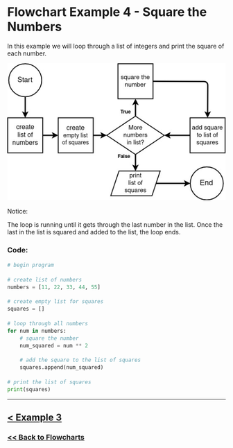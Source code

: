 # Flowchart Example 4 - Square the Numbers

In this example we will loop through a list of integers and print the square of each number.

![Flowchart Example 4](./flowchart_images/flowchart_example_4.jpg)

Notice:

The loop is running until it gets through the last number in the list. Once the last in the list is squared and added to the list, the loop ends.

### Code:

```python
# begin program

# create list of numbers
numbers = [11, 22, 33, 44, 55]

# create empty list for squares
squares = []

# loop through all numbers
for num in numbers:
    # square the number
    num_squared = num ** 2

    # add the square to the list of squares
    squares.append(num_squared)

# print the list of squares
print(squares)
```

---

## [< Example 3](./flowchart_example_3.md)

### [<< Back to Flowcharts](/docs/flowcharts/)
